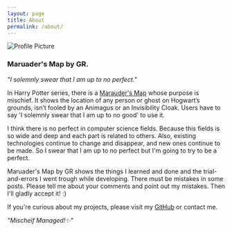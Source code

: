 ```yaml
---
layout: page
title: About
permalink: /about/
---
```


<img src="{{ site.baseurl }}/assets/profile-placeholder.jpeg" title="Profile Picture" class="profile">

### Maruader's Map by GR.

*"I solemnly swear that I am up to no perfect."*

In Harry Potter series, there is a [Marauder's Map][marauder's_map] whose purpose is mischief. It shows the location of any person or ghost on Hogwart’s grounds, isn’t fooled by an Animagus or an Invisibility Cloak. Users have to say 'I solemnly swear that I am up to no good' to use it.

I think there is no perfect in computer science fields. Because this fields is so wide and deep and each part is related to others. Also, existing technologies continue to change and disappear, and new ones continue to be made. So I swear that I am up to no perfect but I'm going to try to be a perfect.

Maruader's Map by GR shows the things I learned and done and the trial-and-errors I went trough while developing. There must be mistakes in some posts. Please tell me about your comments and point out my mistakes. Then I'll gladly accept it! :)

If you're curious about my projects, please visit my [GitHub][github] or contact me.

*"Mischeif Managed!✨"*

[marauder's_map]: https://www.pottermore.com/explore-the-story/marauders-map
[github]: https://github.com/gyurinida